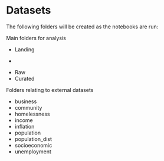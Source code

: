 # Datasets

The following folders will be created as the notebooks are run:

Main folders for analysis
* Landing 
- 
* Raw 
* Curated 

Folders relating to external datasets 
* business
* community 
* homelessness
* income 
* inflation 
* population
* population_dist
* socioeconomic
* unemployment
